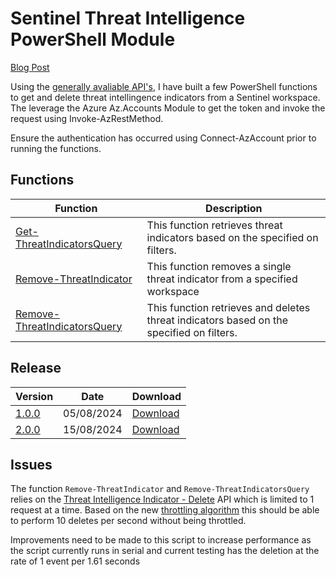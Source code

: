 # Sentinel Threat Intelligence PowerShell Module

[Blog Post](https://thealistairross.co.uk/2024/08/15/microsoft-sentinel-threat-intelligence-clean-up/)

Using the [generally avaliable API's](https://learn.microsoft.com/en-us/rest/api/securityinsights/threat-intelligence-indicator?view=rest-securityinsights-2024-03-01), I have built a few PowerShell functions to get and delete threat intellingence indicators from a Sentinel workspace. The leverage the Azure Az.Accounts Module to get the token and invoke the request using Invoke-AzRestMethod.

Ensure the authentication has occurred using Connect-AzAccount prior to running the functions.

## Functions

|Function|Description|
|--|--|
|[Get-ThreatIndicatorsQuery](./Docs/Get-ThreatIndicatorsQuery.md)|This function retrieves threat indicators based on the specified on filters.|
|[Remove-ThreatIndicator](./Docs/Remove-ThreatIndicator.md)|This function removes a single threat indicator from a specified workspace|
|[Remove-ThreatIndicatorsQuery](./Docs/Remove-ThreatIndicatorsQuery.md)|This function retrieves and deletes threat indicators based on the specified on filters.|


## Release
|Version|Date|Download|
|--|--|--|
|[1.0.0](./Build/1.0.0)| 05/08/2024|[Download](https://raw.githubusercontent.com/TheAlistairRoss/The-Cloud-Brain-Dump/main/Toolshed/Sentinel%20Toolbox/SentinelThreatIntelligence/Build/1.0.0/SentinelThreatIntelligence.zip)| 
|[2.0.0](./Build/2.0.0)| 15/08/2024|[Download](https://raw.githubusercontent.com/TheAlistairRoss/The-Cloud-Brain-Dump/main/Toolshed/Sentinel%20Toolbox/SentinelThreatIntelligence/Build/2.0.0/SentinelThreatIntelligence.zip)| 


## Issues
The function ```Remove-ThreatIndicator``` and ```Remove-ThreatIndicatorsQuery``` relies on the [Threat Intelligence Indicator - Delete](https://learn.microsoft.com/en-us/rest/api/securityinsights/threat-intelligence-indicator/delete?view=rest-securityinsights-2024-03-01&tabs=HTTP) API which is limited to 1 request at a time. Based on the new [throttling algorithm](https://learn.microsoft.com/en-us/azure/azure-resource-manager/management/request-limits-and-throttling#migrating-to-regional-throttling-and-token-bucket-algorithm) this should be able to perform 10 deletes per second without being throttled.

Improvements need to be made to this script to increase performance as the script currently runs in serial and current testing has the deletion at the rate of 1 event per 1.61 seconds
